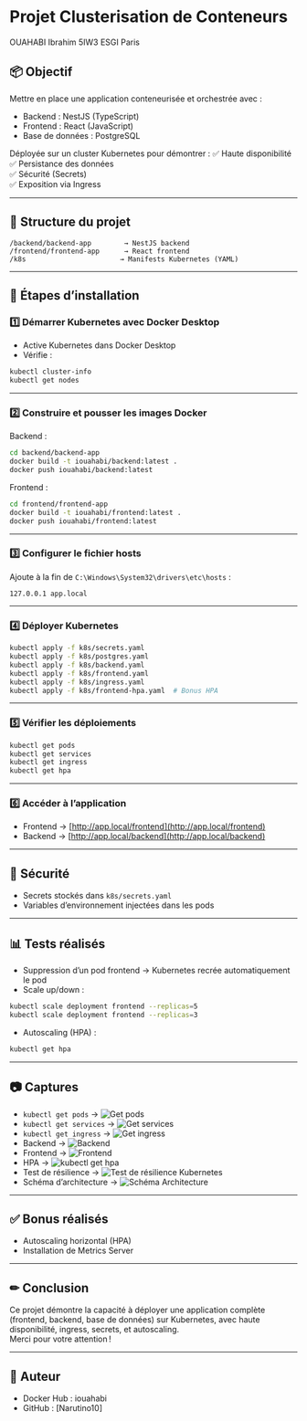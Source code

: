 
# Projet Clusterisation de Conteneurs  
OUAHABI Ibrahim 5IW3 ESGI Paris

## 📦 Objectif

Mettre en place une application conteneurisée et orchestrée avec :
- Backend : NestJS (TypeScript)
- Frontend : React (JavaScript)
- Base de données : PostgreSQL

Déployée sur un cluster Kubernetes pour démontrer :
✅ Haute disponibilité  
✅ Persistance des données  
✅ Sécurité (Secrets)  
✅ Exposition via Ingress

---

## 📁 Structure du projet

```
/backend/backend-app        → NestJS backend
/frontend/frontend-app      → React frontend
/k8s                       → Manifests Kubernetes (YAML)
```

---

## 🚀 Étapes d’installation

### 1️⃣ Démarrer Kubernetes avec Docker Desktop

- Active Kubernetes dans Docker Desktop
- Vérifie :
```bash
kubectl cluster-info
kubectl get nodes
```

---

### 2️⃣ Construire et pousser les images Docker

Backend :
```bash
cd backend/backend-app
docker build -t iouahabi/backend:latest .
docker push iouahabi/backend:latest
```

Frontend :
```bash
cd frontend/frontend-app
docker build -t iouahabi/frontend:latest .
docker push iouahabi/frontend:latest
```

---

### 3️⃣ Configurer le fichier hosts

Ajoute à la fin de `C:\Windows\System32\drivers\etc\hosts` :
```
127.0.0.1 app.local
```

---

### 4️⃣ Déployer Kubernetes

```bash
kubectl apply -f k8s/secrets.yaml
kubectl apply -f k8s/postgres.yaml
kubectl apply -f k8s/backend.yaml
kubectl apply -f k8s/frontend.yaml
kubectl apply -f k8s/ingress.yaml
kubectl apply -f k8s/frontend-hpa.yaml  # Bonus HPA
```

---

### 5️⃣ Vérifier les déploiements

```bash
kubectl get pods
kubectl get services
kubectl get ingress
kubectl get hpa
```

---

### 6️⃣ Accéder à l’application

- Frontend → [http://app.local/frontend](http://app.local/frontend)  
- Backend → [http://app.local/backend](http://app.local/backend)

---

## 🔐 Sécurité

- Secrets stockés dans `k8s/secrets.yaml`
- Variables d’environnement injectées dans les pods

---

## 📊 Tests réalisés

- Suppression d’un pod frontend → Kubernetes recrée automatiquement le pod
- Scale up/down :
```bash
kubectl scale deployment frontend --replicas=5
kubectl scale deployment frontend --replicas=3
```
- Autoscaling (HPA) :
```bash
kubectl get hpa
```

---

## 📷 Captures

- `kubectl get pods` → ![Get pods](./captures/Get%20pods.png)
- `kubectl get services` → ![Get services](./captures/Get%20services.png)
- `kubectl get ingress` → ![Get ingress](./captures/Get%20ingress.png)
- Backend → ![Backend](./captures/Backend.png)
- Frontend → ![Frontend](./captures/Frontend.png)
- HPA → ![kubectl get hpa](./captures/Kubectl%20get%20hpa%20-w.png)
- Test de résilience → ![Test de résilience Kubernetes](./captures/Test%20de%20résilience%20Kubernetes.png)
- Schéma d’architecture → ![Schéma Architecture](./captures/A_diagram_of_a_clustered_web_application_architect.png)

---

## ✅ Bonus réalisés

- Autoscaling horizontal (HPA)
- Installation de Metrics Server

---

## ✏ Conclusion

Ce projet démontre la capacité à déployer une application complète (frontend, backend, base de données) sur Kubernetes, avec haute disponibilité, ingress, secrets, et autoscaling.  
Merci pour votre attention !

---

## 💬 Auteur

- Docker Hub : iouahabi  
- GitHub : [Narutino10]
